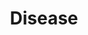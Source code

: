---
# This topic lives at
# https://digital.gov/topics/disease

slug: "disease"

# Topic Title
title: "Disease"

# description — keep it short and clear
summary: ""


# Weight
weight: 1

# For more information on managing topics,
# see https://github.com/GSA/digitalgov.gov/wiki
---